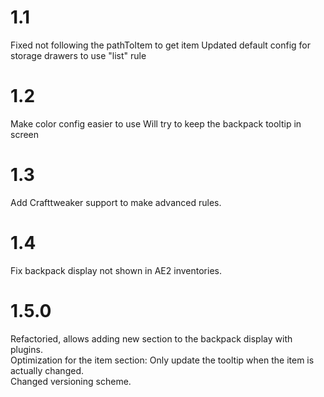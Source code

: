 # 1.1
Fixed not following the pathToItem to get item Updated default config for storage drawers to use "list" rule  
# 1.2
Make color config easier to use Will try to keep the backpack tooltip in screen  
# 1.3
Add Crafttweaker support to make advanced rules.  
# 1.4
Fix backpack display not shown in AE2 inventories.  
# 1.5.0
Refactoried, allows adding new section to the backpack display with plugins.  
Optimization for the item section: Only update the tooltip when the item is actually changed.  
Changed versioning scheme.  